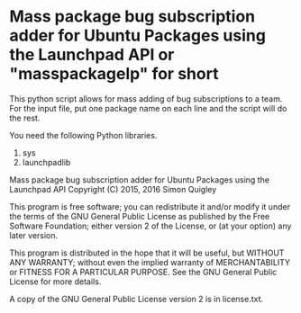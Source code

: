 # Mass package bug subscription adder for Ubuntu Packages using the Launchpad API or "masspackagelp" for short
This python script allows for mass adding of bug subscriptions to a team.
For the input file, put one package name on each line and the script will do the rest.

You need the following Python libraries.
 1. sys
 2. launchpadlib

Mass package bug subscription adder for Ubuntu Packages using the Launchpad API
Copyright (C) 2015, 2016 Simon Quigley

This program is free software; you can redistribute it and/or
modify it under the terms of the GNU General Public License
as published by the Free Software Foundation; either version 2
of the License, or (at your option) any later version.

This program is distributed in the hope that it will be useful,
but WITHOUT ANY WARRANTY; without even the implied warranty of
MERCHANTABILITY or FITNESS FOR A PARTICULAR PURPOSE.  See the
GNU General Public License for more details.

A copy of the GNU General Public License version 2 is in license.txt.
